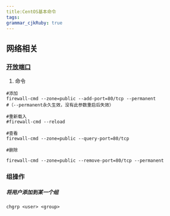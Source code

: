 ```yaml
---
title:CentOS基本命令 
tags: 
grammar_cjkRuby: true
---
```


## 网络相关

### [开放端口](https://blog.csdn.net/u012498149/article/details/78772058)
1. 命令

```shell
#添加
firewall-cmd --zone=public --add-port=80/tcp --permanent
#（--permanent永久生效，没有此参数重启后失效）

#重新载入
#firewall-cmd --reload

#查看
firewall-cmd --zone=public --query-port=80/tcp

#删除

firewall-cmd --zone=public --remove-port=80/tcp --permanent
```


### 组操作

##### 将用户添加到某一个组

``` shell
chgrp <user> <group>
```